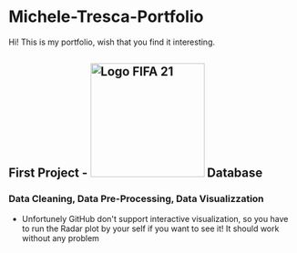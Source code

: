 # Michele-Tresca-Portfolio

Hi! This is my portfolio, wish that you find it interesting. 


## First Project - <img src="https://upload.wikimedia.org/wikipedia/commons/thumb/f/f6/FIFA_21_logo.svg/1200px-FIFA_21_logo.svg.png" alt="Logo FIFA 21" width="200px"> Database


### Data Cleaning, Data Pre-Processing, Data Visualizzation 
* Unfortunely GitHub don't support interactive visualization, so you have to run the Radar plot by your self if you want to see it! It should work without any problem
